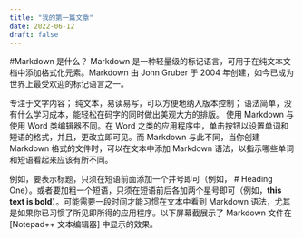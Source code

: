```yaml
---
title: "我的第一篇文章"
date: 2022-06-12
draft: false
---
```

#Markdown 是什么？
Markdown 是一种轻量级的标记语言，可用于在纯文本文档中添加格式化元素。Markdown 由 John Gruber 于 2004 年创建，如今已成为世界上最受欢迎的标记语言之一。

专注于文字内容；
纯文本，易读易写，可以方便地纳入版本控制；
语法简单，没有什么学习成本，能轻松在码字的同时做出美观大方的排版。
使用 Markdown 与使用 Word 类编辑器不同。在 Word 之类的应用程序中，单击按钮以设置单词和短语的格式，并且，更改立即可见。而 Markdown 与此不同，当你创建 Markdown 格式的文件时，可以在文本中添加 Markdown 语法，以指示哪些单词和短语看起来应该有所不同。

例如，要表示标题，只须在短语前面添加一个井号即可（例如， # Heading One）。或者要加粗一个短语，只须在短语前后各加两个星号即可（例如，**this text is bold**）。可能需要一段时间才能习惯在文本中看到 Markdown 语法，尤其是如果你已习惯了所见即所得的应用程序。以下屏幕截展示了 Markdown 文件在 [Notepad++ 文本编辑器] 中显示的效果。
